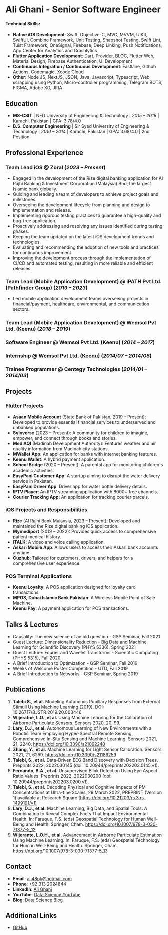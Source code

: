 # Ali Ghani - Senior Software Engineer

#### Technical Skills:
- **Native iOS Development**: Swift, Objective-C, MVC, MVVM, UIKit, SwiftUI, Combine Framework, Unit Testing, Snapshot Testing, Swift Lint, Tuist Framework, OneSignal, Firebase, Deep Linking, Push Notifications, App Center for Analytics and Crashlytics
- **Flutter Application Development**: Dart, Provider, BLOC, Flutter Web, Material Design, Firebase Authentication, UI Development
- **Continuous Integration / Continuous Development**: Fastlane, Github Actions, Codemagic, Xcode Cloud
- **Other**: Node JS, NextJS, JSON, Java, Javascript, Typescript, Web scrapping using Python, Micro-controller programming, Telegram BOTS, FIGMA, Adobe XD, JIRA

## Education
- **MS-CSIT** | NED University of Engineering & Technology | _2015 – 2016_ | Karachi, Pakistan | GPA: 3.78/4.0
- **B.S. Computer Engineering** | Sir Syed University of Engineering & Technology | _2010 – 2014_ | Karachi, Pakistan | GPA: 3.68/4.0 | 2nd Position

## Professional Experience
### Team Lead iOS @ Zoral (_2023 – Present_)
- Engaged in the development of the Rize digital banking application for Al Rajhi Banking & Investment Corporation (Malaysia) Bhd, the largest Islamic bank globally.
- Guiding and leading a team of developers to achieve project goals and milestones.
- Overseeing the development lifecycle from planning and design to implementation and release.
- Implementing rigorous testing practices to guarantee a high-quality and bug-free application.
- Proactively addressing and resolving any issues identified during testing phases.
- Keeping the team updated on the latest iOS development trends and technologies.
- Evaluating and recommending the adoption of new tools and practices for continuous improvement.
- Improving the development process through the implementation of CI/CD and automated testing, resulting in more reliable and efficient releases.

### Team Lead (Mobile Application Development) @ iPATH Pvt Ltd. (Pathfinder Group) (_2019 – 2023_)
- Led mobile application development teams overseeing projects in financial/payment, healthcare, environmental, and communication sectors.

### Team Lead (Mobile Application Development) @ Wemsol Pvt Ltd. (Keenu) (_2018 – 2019_)
### Software Engineer @ Wemsol Pvt Ltd. (Keenu) (_2014 – 2017_)
### Internship @ Wemsol Pvt Ltd. (Keenu) (_2014/07 – 2014/08_)
### Trainee Programmer @ Centegy Technologies (_2014/01 – 2014/03_)

## Projects
### Flutter Projects
- **Asaan Mobile Account** (State Bank of Pakistan, 2019 – Present): Developed to provide essential financial services to underserved and unbanked populations.
- **Syloverse** (2023 – Present): A community for children to imagine, empower, and connect through books and stories.
- **Med AQI** (Madinah Development Authority): Features weather and air quality information from Madinah city stations.
- **MWallet App**: An application for banks with internet banking features.
- **Keenu Wallet**: A hybrid payment application.
- **School Bridge** (2020 – Present): A parental app for monitoring children's academic activities.
- **EasyPani Customer App**: A startup aiming to disrupt the water delivery service in Pakistan.
- **EasyPani Driver App**: Driver app for water bottle delivery details.
- **IPTV Player**: An IPTV streaming application with 8000+ free channels.
- **Courier Tracking App**: An application for tracking courier parcels.

### iOS Projects and Responsibilities
- **Rize** (Al Rajhi Bank Malaysia, 2023 – Present): Developed and maintained the Rize digital banking iOS application.
- **Mymediport** (2019 – 2022): Provides quick access to comprehensive patient medical history.
- **iTALK**: A video and voice calling application.
- **Askari Mobile App**: Allows users to access their Askari bank accounts anytime.
- **Cuzhub**: Tailored for customers, drivers, and helpers for a comprehensive user experience.

### POS Terminal Applications
- **Keenu Loyalty**: A POS application designed for loyalty card transactions.
- **MPOS, Dubai Islamic Bank Pakistan**: A Wireless Mobile Point of Sale Machine.
- **Keenu Pay**: A payment application for POS transactions.

## Talks & Lectures
- Causality: The new science of an old question - GSP Seminar, Fall 2021
- Guest Lecture: Dimensionality Reduction - Big Data and Machine Learning for Scientific Discovery (PHYS 5336), Spring 2021
- Guest Lecture: Fourier and Wavelet Transforms - Scientific Computing (PHYS 5315), Fall 2020
- A Brief Introduction to Optimization - GSP Seminar, Fall 2019
- Weeks of Welcome Poster Competition - UTD, Fall 2019
- A Brief Introduction to Networks - GSP Seminar, Spring 2019

## Publications
1. **Talebi S., et al.** Modeling Autonomic Pupillary Responses from External Stimuli Using Machine Learning (2019). DOI: 10.26717/BJSTR.2019.20.003446
2. **Wijeratne, L.O., et al.** Using Machine Learning for the Calibration of Airborne Particulate Sensors. Sensors 2020, 20, 99.
3. **Lary, D.J., et al.** Autonomous Learning of New Environments with a Robotic Team Employing Hyper-Spectral Remote Sensing, Comprehensive In-Situ Sensing and Machine Learning. Sensors 2021, 21, 2240. https://doi.org/10.3390/s21062240
4. **Zhang, Y., et al.** Machine Learning for Light Sensor Calibration. Sensors 2021, 21, 6259. https://doi.org/10.3390/s21186259
5. **Talebi, S., et al.** Data-Driven EEG Band Discovery with Decision Trees. Preprints 2022, 2022030145 (doi: 10.20944/preprints202203.0145.v1).
6. **Fernando, B.A., et al.** Unsupervised Blink Detection Using Eye Aspect Ratio Values. Preprints 2022, 2022030200 (doi: 10.20944/preprints202203.0200.v1).
7. **Talebi, S., et al.** Decoding Physical and Cognitive Impacts of PM Concentrations at Ultra-fine Scales, 29 March 2022, PREPRINT (Version 1) available at Research Square [https://doi.org/10.21203/rs.3.rs-1499191/v1]
8. **Lary, D.J., et al.** Machine Learning, Big Data, and Spatial Tools: A Combination to Reveal Complex Facts That Impact Environmental Health. In: Faruque, F.S. (eds) Geospatial Technology for Human Well-Being and Health. Springer, Cham. https://doi.org/10.1007/978-3-030-71377-5_12
9. **Wijerante, L.O.H., et al.** Advancement in Airborne Particulate Estimation Using Machine Learning. In: Faruque, F.S. (eds) Geospatial Technology for Human Well-Being and Health. Springer, Cham. https://doi.org/10.1007/978-3-030-71377-5_13

## Contact
- **Email**: ali48pk@hotmail.com
- **Phone**: +92 313 2024844
- **LinkedIn**: [Ali Ghani](https://pk.linkedin.com/in/ali-ghani-60675086)
- **YouTube**: [Data Science YouTube](https://www.youtube.com/channel/UCa9gErQ9AE5jT2DZLjXBIdA)
- **Blog**: [Data Science Blog](https://medium.com/@shawhin)

## Additional Links
- [GitHub](https://github.com/yourgithubusername)

